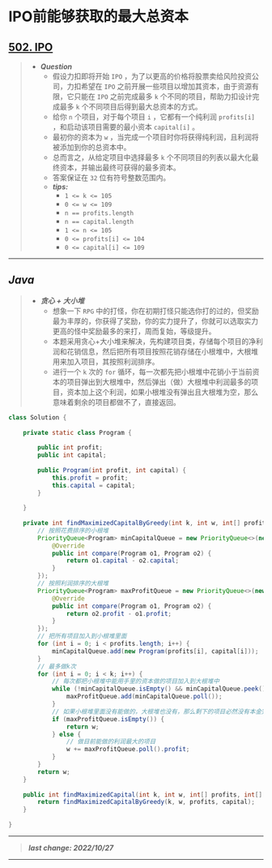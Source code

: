 # IPO前能够获取的最大总资本

## [502. IPO](https://leetcode.cn/problems/ipo/)

> - ***Question***
>   - 假设力扣即将开始 `IPO` ，为了以更高的价格将股票卖给风险投资公司，力扣希望在 `IPO` 之前开展一些项目以增加其资本，由于资源有限，它只能在 `IPO` 之前完成最多 `k` 个不同的项目，帮助力扣设计完成最多 `k` 个不同项目后得到最大总资本的方式。
>   - 给你 `n` 个项目，对于每个项目 `i` ，它都有一个纯利润 `profits[i]` ，和启动该项目需要的最小资本 `capital[i]` 。
>   - 最初你的资本为 `w` ，当完成一个项目时你将获得纯利润，且利润将被添加到你的总资本中。
>   - 总而言之，从给定项目中选择最多 `k` 个不同项目的列表以最大化最终资本，并输出最终可获得的最多资本。
>   - 答案保证在 `32` 位有符号整数范围内。
>   - ***tips:***
>     - `1 <= k <= 105`
>     - `0 <= w <= 109`
>     - `n == profits.length`
>     - `n == capital.length`
>     - `1 <= n <= 105`
>     - `0 <= profits[i] <= 104`
>     - `0 <= capital[i] <= 109`

---

## *Java*

> - ***贪心 + 大小堆***
>   - 想象一下 `RPG` 中的打怪，你在初期打怪只能选你打的过的，但奖励最为丰厚的，你获得了奖励，你的实力提升了，你就可以选取实力更高的怪中奖励最多的来打，周而复始，等级提升。
>   - 本题采用贪心+大小堆来解决，先构建项目类，存储每个项目的净利润和花销信息，然后把所有项目按照花销存储在小根堆中，大根堆用来加入项目，其按照利润排序。
>   - 进行一个 `k` 次的 `for` 循环，每一次都先把小根堆中花销小于当前资本的项目弹出到大根堆中，然后弹出（做）大根堆中利润最多的项目，资本加上这个利润，如果小根堆没有弹出且大根堆为空，那么意味着剩余的项目都做不了，直接返回。

```java
class Solution {
    
    private static class Program {
        
        public int profit;
        public int capital;
        
        public Program(int profit, int capital) {
            this.profit = profit;
            this.capital = capital;
        }
        
    }
    
    private int findMaximizedCapitalByGreedy(int k, int w, int[] profits, int[] capital) {
        // 按照花费排序的小根堆
        PriorityQueue<Program> minCapitalQueue = new PriorityQueue<>(new Comparator<Program>() {
            @Override
            public int compare(Program o1, Program o2) {
                return o1.capital - o2.capital;
            }
        });
        // 按照利润排序的大根堆
        PriorityQueue<Program> maxProfitQueue = new PriorityQueue<>(new Comparator<Program>() {
            @Override
            public int compare(Program o1, Program o2) {
                return o2.profit - o1.profit;
            }
        });
        // 把所有项目加入到小根堆里面
        for (int i = 0; i < profits.length; i++) {
            minCapitalQueue.add(new Program(profits[i], capital[i]));
        }
        // 最多做k次
        for (int i = 0; i < k; i++) {
            // 每次都把小根堆中能用手里的资本做的项目加入到大根堆中
            while (!minCapitalQueue.isEmpty() && minCapitalQueue.peek().capital <= w) {
                maxProfitQueue.add(minCapitalQueue.poll());
            }
            // 如果小根堆里面没有能做的，大根堆也没有，那么剩下的项目必然没有本金完成，直接返回
            if (maxProfitQueue.isEmpty()) {
                return w;
            } else {
                // 做目前能做的利润最大的项目
                w += maxProfitQueue.poll().profit;
            }
        }
        return w;
    }
    
    public int findMaximizedCapital(int k, int w, int[] profits, int[] capital) {
        return findMaximizedCapitalByGreedy(k, w, profits, capital);
    }
    
}
```

---

> ***last change: 2022/10/27***

---
